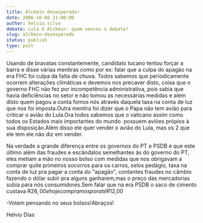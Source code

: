 ```yaml
---
title: Alckmin desesperado!
date: 2006-10-08 21:00:00
author: helvio.silva
debate: Lula X Alckmin: quem venceu o debate?
slug: alckmin-desesperado
status: publish 
type: post
---
```


Usando de bravatas constantemente, candidato tucano tentou forçar a barra e disse várias mentiras como por ex: falar que a culpa do apagão na era FHC foi culpa da falta de chuva. Todos sabemos que periodicamente ocorrem alterações climáticas e devemos nos precaver disto, coisa que o governo FHC não fez por incompetência administrativa, pois sabia que havia deficiências no setor e não tomou as necessárias medidas e além disto quem pagou a conta fomos nós através daquela taxa na conta de luz que nos foi imposta.Outra mentira foi dizer que o Papa não tem avião para criticar o avião do Lula.Ora todos sabemos que o vaticano assim como todos os Estados mais importantes do mundo  possuem aviões própios à sua disposição.Além disso ele quer vender o avião do Lula, mas os 2 que ele tem ele não diz em vender.


Na verdade a grande diferença entre os governos do PT e PSDB é que este último além das fraudes e escândalos semelhantes às do governo do PT, eles metiam a mão no nosso bolso com medidas que nos obrigavam a comprar quite primeiros socorros para os carros, selos pedágio, taxa na conta de luz pra pagar a conta do "apagão", contantes fraudes no câmbio fazendo o dólar subir pra alguns ganharem,mas o preço das mercadorias subia para nós consumidores.Sem falar que na era PSDB o saco de cimento custava R$26,00 e hoje compramos por até R$12,00


-Votem pensando no seus bolsos!Abraços!


Helvio Dias


